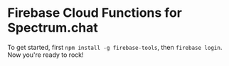 # Firebase Cloud Functions for Spectrum.chat

To get started, first `npm install -g firebase-tools`, then `firebase login`. Now you're ready to rock!
